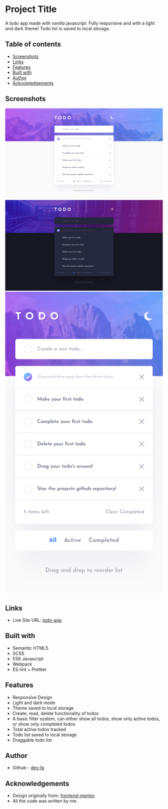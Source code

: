 # Project Title

A todo app made with vanilla javascript. Fully responsive and with
a light and dark theme! Todo list is saved to local storage.

## Table of contents

- [Screenshots](#screenshots)
- [Links](#links)
- [Features](#features)
- [Built with](#built-with)
- [Author](#author)
- [Acknowledgements](#acknowledgements)

## Screenshots

![Desktop View Light](./todo-app_desktop-light.png 'Desktop Dark')
![Desktop View Dark](./todo-app_desktop-dark.png 'Desktop Light')
![Mobile View](./todo-app_mobile.png 'Mobile')

## Links

- Live Site URL: [todo-app](https://dev-fa.github.io/todo-app/)

## Built with

- Semantic HTML5
- SCSS
- ES6 Javascript
- Webpack
- ES-lint + Prettier

## Features

- Responsive Design
- Light and dark mode
- Theme saved to local storage
- Create, read, delete functionality of todos
- A basic filter system, can either show all todos, show only active todos, or show only completed todos
- Total active todos tracked
- Todo list saved to local storage
- Draggable todo list

## Author

- Github - [dev-fa](https://github.com/dev-fa)

## Acknowledgements

- Design originally from: [frontend-mentor](https://www.frontendmentor.io/challenges/todo-app-Su1_KokOW).
- All the code was written by me.
